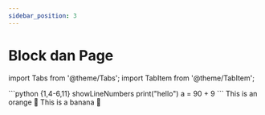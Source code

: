 ```yaml
---
sidebar_position: 3
---
```


# Block dan Page



import Tabs from '@theme/Tabs';
import TabItem from '@theme/TabItem';

<Tabs>
  <TabItem value="apple" label="Apple" default>
    ```python {1,4-6,11} showLineNumbers
    print("hello")
    a = 90 + 9
    ```
  </TabItem>
  <TabItem value="orange" label="Orange">
    This is an orange 🍊
  </TabItem>
  <TabItem value="banana" label="Banana">
    This is a banana 🍌
  </TabItem>
</Tabs>

